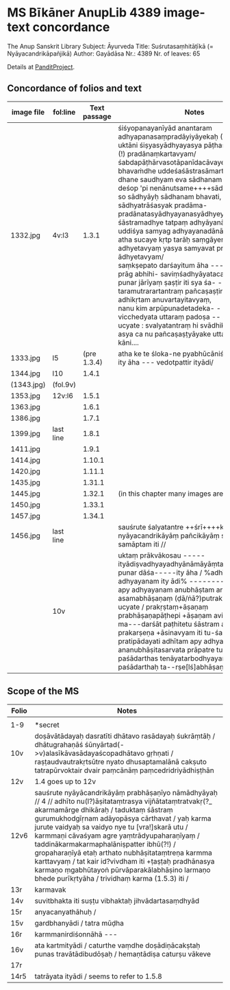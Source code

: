 # MS Bīkāner AnupLib 4389 image-text concordance

The Anup Sanskrit Library
Subject: Āyurveda
Title: Suśrutasaṃhitāṭīkā (= Nyāyacandrikāpañjikā) 
Author: Gayādāsa
Nr.: 4389
Nr. of leaves: 65

Details at [PanditProject](https://www.panditproject.org/entity/108069/manuscript).

## Concordance of folios and text

| image file | fol:line | Text passage | Notes                                                        |
| ---------------- | ------------ | ------------------------------------------------------------ | ------------------------------------------------------------ |
| 1332.jpg | 4v:l3 | 1.3.1        | śiśyopanayanīyād anantaram adhyapanasaṃpradāyiyāyekaḥ (!!!)/<br/>	uktāni śiṣyasyādhyayasya pāṭhasya masmak (!) pradānaṃkartavyam/<br/>	śabdapāṭhārvasotāpanīdacāvaye ca +dhyāya+ bhavaṁdhe uddeśaśāstrasāmarthyād iti dhu dhane saudhyam eva sādhanam āhuḥ /<br/>	deśop 'pi nenānutsame++++sādhya eka - - - so sādhyāyḥ sādhanam bhavati, tasya sādhyatrāśasyak pradāma-pradānatasyādhyayanasyādhyeyavyādhīnatvāś śāstramadhye tatpaṃ adhyāyanāyabhir uddiśya samyag adhyayanadānāyoktam/<br/>	atha sucaye kṛtp tarāḥ saṃgāyenyādo-- adhyetavyaṃ yasya samyavat pradānam ity ādhyetavyam/<br/>	saṃkṣepato darśayitum āha ---<br/>	prāg abhihi- saviṃśadhyāyatacam ityādi, kāni punar jārīyaṃ ṣaṣṭir iti sya śa- - - taramutrarartantraṃ pañcaṣaṣṭir adhyāyā iti adhikṛtam anuvartayitavyaṃ,<br/>	nanu kim arpūpunadetadeka- - - nmartavye vicchedyata uttaraṃ padoṣa -- strivitikri -- ucyate : svalyatantraṃ hi svādhikāra eva/<br/>	asya ca nu pañcaṣaṣṭyāyake uttaratantre kāni.... |
| 1333.jpg | l5  | (pre 1.3.4) |   atha ke te śloka-ne pyabhūcāniśadd adhyāyā ity āha --- vedotpattir ityādi/                                                            |
| 1344.jpg | l10              |     1.4.1          |           |
|    (1343.jpg)       |    (fol.9v)             | ||
| 1353.jpg | 12v:l6 | 1.5.1 ||
| 1363.jpg |  |1.6.1 ||
| 1386.jpg |  |1.7.1 ||
| 1399.jpg | last line   |1.8.1 ||
| 1411.jpg |  |1.9.1 ||
| 1414.jpg |  |1.10.1 ||
| 1420.jpg |  |1.11.1 ||
| 1435.jpg |  |1.31.1 ||
| 1445.jpg |  |1.32.1 | (in this chapter many images are blurred)|
| 1450.jpg |  |1.33.1 ||
| 1457.jpg |  |1.34.1 ||
|  1456.jpg | last line    |                   |sauśrute śalyatantre ++śrī++++kṛtāyāṃ nyāyacandrikāyāṃ pañcikāyāṃ sutrasthānaṃ samāptam iti //|
|  | 10v |           | uktaṃ prākvākosau ----- ityādiṣvadhyayadhyānāmāyāṃtaneti / kaṃ punar dāśa-----ity āha / %adhītam adhyayanam ity ādi% -------------dhīnam apy adhyayanam anubhāṣtam arthataḥ/ ity atra asamabhāṣaṇaṃ (ḍā/ṅā?)putrakito dhayati / ucyate / prakṛṣtaṃ+āṣaṇaṃ prabhāṣaṇapāṭhepi +āṣaṇam avinantaprakṛtiṣ ma---darśāt paṭhitetu śāstram arthataḥ prakarṣeṇa +āsinavyam iti tu-śabdaḥ pratipādayati adhītam apy adhyanam ananubhāṣitasarvata prāpatre tu-śabdaḥ paśādarthas tenāyatarbodhyayanasyā tu paśādarthaḥ ta--rṣe[lś]abhāṣaṇanasya |

## Scope of the MS

| Folio | Notes |
| ----- | ----- |
|       |       |
| 1-9 | *secret |
| 10v  | doṣāvātādayaḥ dasratīti dhātavo rasādayaḥ śukrāṃtāḥ / dhātugrahaṇāś śūnyārtad(->v)alasīkāvasādayaścopadhātavo gṛhṇati / raṣṭaudvautrakṛtsūtre nyato dhusaptamalānā cakṣuto tatrapūrvoktair dvair paṃcānāṃ paṃcedridriyādhiṣṭhān |
|12v |  1.4 goes up to 12v  |
| 12v6  |  sauśrute nyāyācandrikāyāṃ prabhāṣaṇīyo nāmādhyāyaḥ // 4 //  adhīto nu(l?)āṣitataṃtrasya vijñātataṃtratvakṛ(?_ akarmamārge dhikāraḥ / taduktaṃ śāstraṃ gurumukhodgīṛnam adāyopāsya cārthavat / yaḥ karma jurute vaidyaḥ sa vaidyo nye tu [vra!]skarā utu / karmmaṇi cāvaśyam agre yaṃtrādyupaharaṇīyaṃ / taddinākarmakarmaphalāniṣpatter ibhū(?!) / gropaharaṇīyā etaḥ arthato nubhāṣitataṃtreṇa karmma karttavyaṃ / tat kair id?vivdham iti +ṭaṣṭaḥ pradhānasya karmaṇo ṃgabhūtayoṅ pūrvāparakālabhāṣino larmaṇo bhede purīkṛtyāha / trividhaṃ karma (1.5.3) iti / |
| 13r | karmavak |
| 14v | suvitbhakta iti suṣṭu vibhaktaḥ jihvādartasaṃdhyād |
| 15r | anyacanyathāhuḥ / |
| 15v | gardbhanyādi / tatra mūḍha |
| 16r | karmmanirdiśonnāhā --- |
| 16v | ata kartmityādi / caturthe vaṃdhe doṣādiṇācakṣtaḥ punas travātādibudōṣaḥ / hemaṇtādiṣa caturṣu vākeve|
| 17r | |
| 14r5 | tatrāyata ityādi / seems to refer to 1.5.8|
